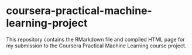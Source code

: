 # coursera-practical-machine-learning-project

This repository contains the RMarkdown file and compiled HTML page for my submission to the Coursera Practical Machine Learning course project.
